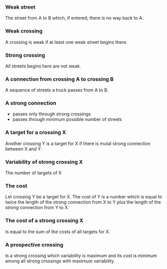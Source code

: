 ### Weak street 

The street from A to B which, if entered, there is no way back to A.

### Weak crossing

A crossing is weak if at least one weak street begins there. 

### Strong crossing

All streets begins here are not weak.

### A connection from crossing A to crossing B

A sequence of streets a truck passes from A to B.

### A strong connection

- passes only through strong crossings
- passes through minimum possible number of streets

### A target for a crossing X

Another crossing Y is a target for X if there is mutal strong connection between X and Y.

### Variability of strong crossing X

The number of targets of X

### The cost

Let crossing Y be a target for X. The cost of Y is a number which is equal to twice the length of the strong connection from X to Y plus the length of the strong connection from Y to X.

### The cost of a strong crossing X

Is equal to the sum of the costs of all targets for X. 

### A prospective crossing

Is a strong crossing which variability is maximum and its cost is minimum among all strong crossings with maximum variability. 

